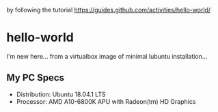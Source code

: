 by following the tutorial https://guides.github.com/activities/hello-world/
# hello-world
I'm new here... from a virtualbox image of minimal lubuntu installation...

## My PC Specs
* Distribution: Ubuntu 18.04.1 LTS
* Processor: AMD A10-6800K APU with Radeon(tm) HD Graphics

